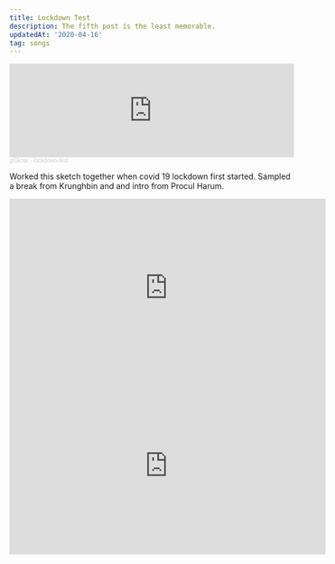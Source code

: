 ```yaml
---
title: Lockdown Test
description: The fifth post is the least memorable.
updatedAt: '2020-04-16'
tag: songs
---
```


<iframe width="100%" height="166" scrolling="no" frameborder="no" allow="autoplay" src="https://w.soundcloud.com/player/?url=https%3A//api.soundcloud.com/tracks/982155790&color=%234108f0&auto_play=false&hide_related=false&show_comments=true&show_user=true&show_reposts=false&show_teaser=true"></iframe><div style="font-size: 10px; color: #cccccc;line-break: anywhere;word-break: normal;overflow: hidden;white-space: nowrap;text-overflow: ellipsis; font-family: Interstate,Lucida Grande,Lucida Sans Unicode,Lucida Sans,Garuda,Verdana,Tahoma,sans-serif;font-weight: 100;"><a href="https://soundcloud.com/gr0knar" title="gr0knar" target="_blank" style="color: #cccccc; text-decoration: none;">gr0knar</a> · <a href="https://soundcloud.com/gr0knar/lockdown-test" title="lockdown-test" target="_blank" style="color: #cccccc; text-decoration: none;">lockdown-test</a></div>

Worked this sketch together when covid 19 lockdown first started.
Sampled a break from Krunghbin and and intro from Procul Harum.

<iframe width="560" height="315" src="https://www.youtube.com/embed/HQ_iIrzo5t8?start=148" frameborder="0" allow="accelerometer; autoplay; clipboard-write; encrypted-media; gyroscope; picture-in-picture" allowfullscreen></iframe>

<iframe width="560" height="315" src="https://www.youtube.com/embed/EVWx3uqICpk?start=7" frameborder="0" allow="accelerometer; autoplay; clipboard-write; encrypted-media; gyroscope; picture-in-picture" allowfullscreen></iframe>